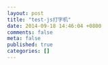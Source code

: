 ```yaml
---
layout: post
title: "test-js打字机"
date: 2014-09-18 14:46:04 +0800
comments: false
meta: false
published: true
categories: []
---
```

<!-- more -->
<link href="{{ root_url }}/stylesheets/typewriter.css" media="screen, projection" rel="stylesheet" type="text/css">
<script src="{{ root_url }}/javascripts/typewriter.js" type="text/javascript"></script>

<div id="myContent"></div>
<div id="contentToWrite" style="display:none">
去年今日此门中， <br>
人面桃花相映红。 <br>
人面不知何处去， <br>
桃花依照笑春风。 <br>
 
</div>
<script>
writeContent("contentToWrite","myContent",true) ;
</script>

